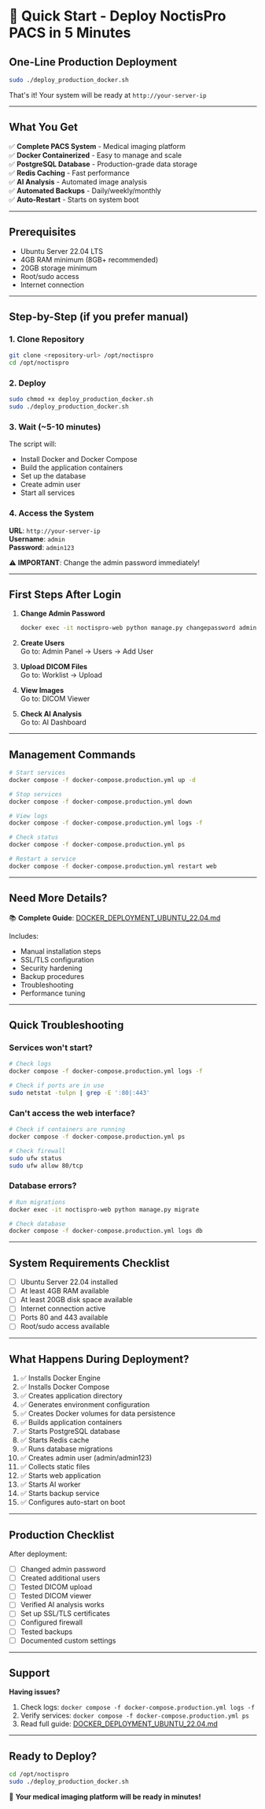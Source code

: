 # 🚀 Quick Start - Deploy NoctisPro PACS in 5 Minutes

## One-Line Production Deployment

```bash
sudo ./deploy_production_docker.sh
```

That's it! Your system will be ready at `http://your-server-ip`

---

## What You Get

✅ **Complete PACS System** - Medical imaging platform  
✅ **Docker Containerized** - Easy to manage and scale  
✅ **PostgreSQL Database** - Production-grade data storage  
✅ **Redis Caching** - Fast performance  
✅ **AI Analysis** - Automated image analysis  
✅ **Automated Backups** - Daily/weekly/monthly  
✅ **Auto-Restart** - Starts on system boot  

---

## Prerequisites

- Ubuntu Server 22.04 LTS
- 4GB RAM minimum (8GB+ recommended)
- 20GB storage minimum
- Root/sudo access
- Internet connection

---

## Step-by-Step (if you prefer manual)

### 1. Clone Repository

```bash
git clone <repository-url> /opt/noctispro
cd /opt/noctispro
```

### 2. Deploy

```bash
sudo chmod +x deploy_production_docker.sh
sudo ./deploy_production_docker.sh
```

### 3. Wait (~5-10 minutes)

The script will:
- Install Docker and Docker Compose
- Build the application containers
- Set up the database
- Create admin user
- Start all services

### 4. Access the System

**URL**: `http://your-server-ip`  
**Username**: `admin`  
**Password**: `admin123`

⚠️ **IMPORTANT**: Change the admin password immediately!

---

## First Steps After Login

1. **Change Admin Password**
   ```bash
   docker exec -it noctispro-web python manage.py changepassword admin
   ```

2. **Create Users**  
   Go to: Admin Panel → Users → Add User

3. **Upload DICOM Files**  
   Go to: Worklist → Upload

4. **View Images**  
   Go to: DICOM Viewer

5. **Check AI Analysis**  
   Go to: AI Dashboard

---

## Management Commands

```bash
# Start services
docker compose -f docker-compose.production.yml up -d

# Stop services
docker compose -f docker-compose.production.yml down

# View logs
docker compose -f docker-compose.production.yml logs -f

# Check status
docker compose -f docker-compose.production.yml ps

# Restart a service
docker compose -f docker-compose.production.yml restart web
```

---

## Need More Details?

📚 **Complete Guide**: [DOCKER_DEPLOYMENT_UBUNTU_22.04.md](./DOCKER_DEPLOYMENT_UBUNTU_22.04.md)

Includes:
- Manual installation steps
- SSL/TLS configuration
- Security hardening
- Backup procedures
- Troubleshooting
- Performance tuning

---

## Quick Troubleshooting

### Services won't start?

```bash
# Check logs
docker compose -f docker-compose.production.yml logs -f

# Check if ports are in use
sudo netstat -tulpn | grep -E ':80|:443'
```

### Can't access the web interface?

```bash
# Check if containers are running
docker compose -f docker-compose.production.yml ps

# Check firewall
sudo ufw status
sudo ufw allow 80/tcp
```

### Database errors?

```bash
# Run migrations
docker exec -it noctispro-web python manage.py migrate

# Check database
docker compose -f docker-compose.production.yml logs db
```

---

## System Requirements Checklist

- [ ] Ubuntu Server 22.04 installed
- [ ] At least 4GB RAM available
- [ ] At least 20GB disk space available
- [ ] Internet connection active
- [ ] Ports 80 and 443 available
- [ ] Root/sudo access available

---

## What Happens During Deployment?

1. ✅ Installs Docker Engine
2. ✅ Installs Docker Compose
3. ✅ Creates application directory
4. ✅ Generates environment configuration
5. ✅ Creates Docker volumes for data persistence
6. ✅ Builds application containers
7. ✅ Starts PostgreSQL database
8. ✅ Starts Redis cache
9. ✅ Runs database migrations
10. ✅ Creates admin user (admin/admin123)
11. ✅ Collects static files
12. ✅ Starts web application
13. ✅ Starts AI worker
14. ✅ Starts backup service
15. ✅ Configures auto-start on boot

---

## Production Checklist

After deployment:

- [ ] Changed admin password
- [ ] Created additional users
- [ ] Tested DICOM upload
- [ ] Tested DICOM viewer
- [ ] Verified AI analysis works
- [ ] Set up SSL/TLS certificates
- [ ] Configured firewall
- [ ] Tested backups
- [ ] Documented custom settings

---

## Support

**Having issues?**

1. Check logs: `docker compose -f docker-compose.production.yml logs -f`
2. Verify services: `docker compose -f docker-compose.production.yml ps`
3. Read full guide: [DOCKER_DEPLOYMENT_UBUNTU_22.04.md](./DOCKER_DEPLOYMENT_UBUNTU_22.04.md)

---

## Ready to Deploy?

```bash
cd /opt/noctispro
sudo ./deploy_production_docker.sh
```

🏥 **Your medical imaging platform will be ready in minutes!**
